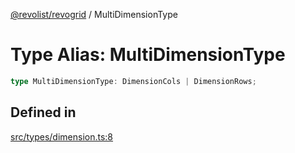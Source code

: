 [@revolist/revogrid](README.md) / MultiDimensionType

# Type Alias: MultiDimensionType

```ts
type MultiDimensionType: DimensionCols | DimensionRows;
```

## Defined in

[src/types/dimension.ts:8](https://github.com/revolist/revogrid/blob/d69bb90753f30d16a898150d08ff61a1e2f66a39/src/types/dimension.ts#L8)
